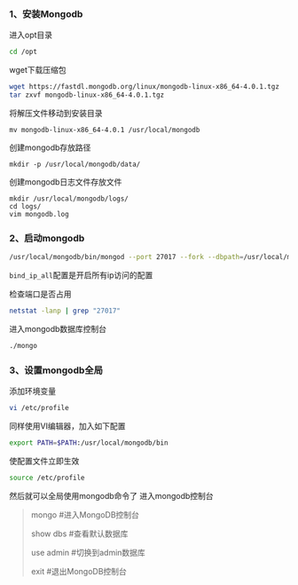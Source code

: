 ### 1、安装Mongodb

进入opt目录

```bash
cd /opt
```


wget下载压缩包

```bash
wget https://fastdl.mongodb.org/linux/mongodb-linux-x86_64-4.0.1.tgz
tar zxvf mongodb-linux-x86_64-4.0.1.tgz
```

将解压文件移动到安装目录

```shell
mv mongodb-linux-x86_64-4.0.1 /usr/local/mongodb
```

创建mongodb存放路径

```
mkdir -p /usr/local/mongodb/data/
```

创建mongodb日志文件存放文件

```
mkdir /usr/local/mongodb/logs/
cd logs/
vim mongodb.log
```

### 2、启动mongodb

```bash
/usr/local/mongodb/bin/mongod --port 27017 --fork --dbpath=/usr/local/mongodb/data/ --logpath=/usr/local/mongodb/logs/mongodb.log --logappend --bind_ip_all&
```

`bind_ip_all`配置是开启所有ip访问的配置

检查端口是否占用

```bash
netstat -lanp | grep "27017"
```


进入mongodb数据库控制台

```bash
./mongo
```

### 3、设置mongodb全局

添加环境变量

```bash
vi /etc/profile
```


同样使用VI编辑器，加入如下配置

```bash
export PATH=$PATH:/usr/local/mongodb/bin
```

使配置文件立即生效

```bash
source /etc/profile
```

然后就可以全局使用mongodb命令了
进入mongodb控制台

> mongo  #进入MongoDB控制台
>
> show dbs #查看默认数据库
>
> use admin  #切换到admin数据库
>
> exit #退出MongoDB控制台